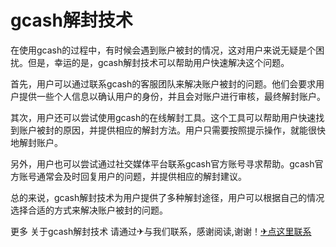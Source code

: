 # gcash解封技术

在使用gcash的过程中，有时候会遇到账户被封的情况，这对用户来说无疑是个困扰。但是，幸运的是，gcash解封技术可以帮助用户快速解决这个问题。

首先，用户可以通过联系gcash的客服团队来解决账户被封的问题。他们会要求用户提供一些个人信息以确认用户的身份，并且会对账户进行审核，最终解封账户。

其次，用户还可以尝试使用gcash的在线解封工具。这个工具可以帮助用户快速找到账户被封的原因，并提供相应的解封方法。用户只需要按照提示操作，就能很快地解封账户。

另外，用户也可以尝试通过社交媒体平台联系gcash官方账号寻求帮助。gcash官方账号通常会及时回复用户的问题，并提供相应的解封建议。

总的来说，gcash解封技术为用户提供了多种解封途径，用户可以根据自己的情况选择合适的方式来解决账户被封的问题。

更多 关于gcash解封技术 请通过✈与我们联系，感谢阅读,谢谢！[✈点这里联系](https://www.k02.cc)